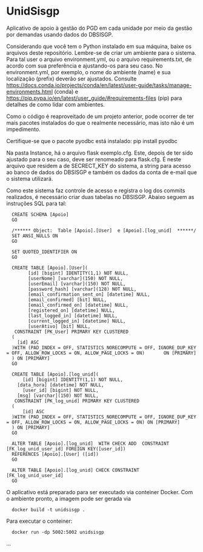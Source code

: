 # UnidSisgp
Aplicativo de apoio à gestão do PGD em cada unidade por meio da gestão por demandas usando dados do DBSISGP.

Considerando que você tem o Python instalado em sua máquina, baixe os arquivos deste repositório. 
Lembre-se de criar um ambiente para o sistema. Para tal user o arquivo environment.yml, ou o arquivo requirements.txt, de acordo com sua preferência e ajustando-os para seu caso. 
No environment.yml, por exemplo, o nome do ambiente (name) e sua localização (prefix) deverão ser ajustados. 
Consulte https://docs.conda.io/projects/conda/en/latest/user-guide/tasks/manage-environments.html (conda) e https://pip.pypa.io/en/latest/user_guide/#requirements-files (pip) para detalhes de como lidar com ambientes.

Como o código é reaproveitado de um projeto anterior, pode ocorrer de ter mais pacotes instalados do que o realmente necessário, mas isto não é um impedimento.

Certifique-se que o pacote pyodbc está instalado: pip install pyodbc

Na pasta Instance, há o arquivo flask exemplo.cfg. Este, depois de ter sido ajustado para o seu caso, deve ser renomeado para flask.cfg. É neste arquivo que residem a de SECRECT_KEY do sistema,
a string para acesso ao banco de dados do DBSISGP e também os dados da conta de e-mail que o sistema utilizará.

Como este sistema faz controle de acesso e registra o log dos commits realizados, é necessário criar duas tabelas no DBSISGP. Abaixo seguem as instruções SQL para tal:

      CREATE SCHEMA [Apoio]
      GO
      
      /****** Object:  Table [Apoio].[User]  e [Apoio].[log_unid]  ******/
      SET ANSI_NULLS ON
      GO
      
      SET QUOTED_IDENTIFIER ON
      GO
      
      CREATE TABLE [Apoio].[User](
            [id] [bigint] IDENTITY(1,1) NOT NULL,
            [userNome] [varchar](150) NOT NULL,
            [userEmail] [varchar](150) NOT NULL,
            [password_hash] [varchar](128) NOT NULL,
            [email_confirmation_sent_on] [datetime] NULL,
            [email_confirmed] [bit] NULL,
            [email_confirmed_on] [datetime] NULL,
            [registered_on] [datetime] NULL,
            [last_logged_in] [datetime] NULL,
            [current_logged_in] [datetime] NULL,
            [userAtivo] [bit] NULL,
       CONSTRAINT [PK_User] PRIMARY KEY CLUSTERED 
      (
      	[id] ASC
      )WITH (PAD_INDEX = OFF, STATISTICS_NORECOMPUTE = OFF, IGNORE_DUP_KEY = OFF, ALLOW_ROW_LOCKS = ON, ALLOW_PAGE_LOCKS = ON)       ON [PRIMARY]
      ) ON [PRIMARY]
      GO
      
      CREATE TABLE [Apoio].[log_unid](
	      [id] [bigint] IDENTITY(1,1) NOT NULL,
      	[data_hora] [datetime] NOT NULL,
	      [user_id] [bigint] NOT NULL,
      	[msg] [varchar](150) NOT NULL,
       CONSTRAINT [PK_log_unid] PRIMARY KEY CLUSTERED 
      (
	      [id] ASC
      )WITH (PAD_INDEX = OFF, STATISTICS_NORECOMPUTE = OFF, IGNORE_DUP_KEY = OFF, ALLOW_ROW_LOCKS = ON, ALLOW_PAGE_LOCKS = ON) ON [PRIMARY]
      ) ON [PRIMARY]
      GO

      ALTER TABLE [Apoio].[log_unid]  WITH CHECK ADD  CONSTRAINT [FK_log_unid_user_id] FOREIGN KEY([user_id])
      REFERENCES [Apoio].[User] ([id])
      GO

      ALTER TABLE [Apoio].[log_unid] CHECK CONSTRAINT [FK_log_unid_user_id]
      GO

O aplicativo está preparado para ser executado via conteiner Docker. Com o ambiente pronto, a imagem pode ser gerada via 

      docker build -t unidsisgp . 

Para executar o conteiner:

      docker run -dp 5002:5002 unidsisgp 

...

